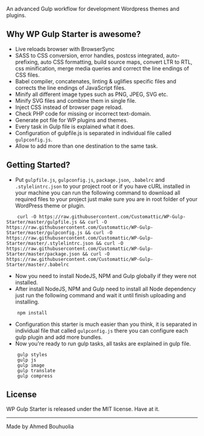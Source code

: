 An advanced Gulp workflow for development Wordpress themes and plugins.

## Why WP Gulp Starter is awesome?

* Live reloads browser with BrowserSync
* SASS to CSS conversion, error handles, postcss integrated, auto-prefixing, auto CSS formatting, build source maps, convert LTR to RTL, css minification, merge media queries and correct the line endings of CSS files.
* Babel compiler, concatenates, linting & uglifies specific files and corrects the line endings of JavaScript files.
* Minify all different image types such as PNG, JPEG, SVG etc.
* Minify SVG files and combine them in single <symbol> file.
* Inject CSS instead of browser page reload.
* Check PHP code for missing or incorrect text-domain.
* Generate pot file for WP plugins and themes.
* Every task in Gulp file is explained what it does.
* Configuration of gulpfile.js is separated in individual file called `gulpconfig.js`.
* Allow to add more than one destination to the same task.

## Getting Started?

* Put `gulpfile.js`, `gulpconfig.js`, `package.json`, `.babelrc` and  `.stylelintrc.json` to your project root or if you have cURL installed in your machine you can run the following command to download all required files to your project just make sure you are in root folder of your WordPress theme or plugin.

```
    curl -O https://raw.githubusercontent.com/Customattic/WP-Gulp-Starter/master/gulpfile.js && curl -O https://raw.githubusercontent.com/Customattic/WP-Gulp-Starter/master/gulpconfig.js && curl -O https://raw.githubusercontent.com/Customattic/WP-Gulp-Starter/master/.stylelintrc.json && curl -O https://raw.githubusercontent.com/Customattic/WP-Gulp-Starter/master/package.json && curl -O https://raw.githubusercontent.com/Customattic/WP-Gulp-Starter/master/.babelrc
```

* Now you need to install NodeJS, NPM and Gulp globally if they were not installed.
* After install NodeJS, NPM and Gulp need to install all Node dependency just run the following command and wait it until finish uploading and installing.

```
    npm install
```

* Configuration this starter is much easier than you think, it is separated in individual file that called `gulpconfig.js` there you can configure each gulp plugin and add more bundles.
* Now you're ready to run gulp tasks, all tasks are explained in gulp file.

```
    gulp styles
    gulp js
    gulp image
    gulp translate
    gulp compress
```

## License

WP Gulp Starter is released under the MIT license. Have at it.

-------

Made by Ahmed Bouhuolia
